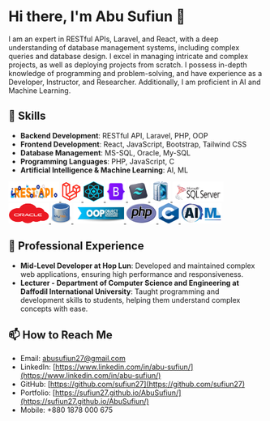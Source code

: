 # Hi there, I'm Abu Sufiun 👋

I am an expert in RESTful APIs, Laravel, and React, with a deep understanding of database management systems, including complex queries and database design. I excel in managing intricate and complex projects, as well as deploying projects from scratch. I possess in-depth knowledge of programming and problem-solving, and have experience as a Developer, Instructor, and Researcher. Additionally, I am proficient in AI and Machine Learning.

## 🚀 Skills

- **Backend Development**: RESTful API, Laravel, PHP, OOP
- **Frontend Development**: React, JavaScript, Bootstrap, Tailwind CSS
- **Database Management**: MS-SQL, Oracle, My-SQL
- **Programming Languages**: PHP, JavaScript, C
- **Artificial Intelligence & Machine Learning**: AI, ML

<p align="left"> 
<a href="#" target="_blank" rel="noreferrer"> <img src="./logo/restf-api.jpg" alt="amplify" width="100" height="40"/> </a> 
<a href="#" target="_blank" rel="noreferrer"> <img src="./logo/laravel.jpg" alt="android" width="40" height="40"/> </a> 
<a href="#" target="_blank" rel="noreferrer"> <img src="./logo/react.png" alt="android" width="40" height="40"/> </a>
<a href="#" target="_blank" rel="noreferrer"> <img src="./logo/bootstrap.png" alt="android" width="40" height="40"/> </a>
<a href="#" target="_blank" rel="noreferrer"> <img src="./logo/tailwind.png" alt="android" width="40" height="40"/> </a>
<a href="#" target="_blank" rel="noreferrer"> <img src="./logo/db.png" alt="android" width="40" height="40"/> </a>
<a href="#" target="_blank" rel="noreferrer"> <img src="./logo/ms-sql.png" alt="android" width="100" height="40"/> </a>
<a href="#" target="_blank" rel="noreferrer"> <img src="./logo/oracle.png" alt="android" width="80" height="40"/> </a>
<a href="#" target="_blank" rel="noreferrer"> <img src="./logo/my-sql.png" alt="android" width="40" height="40"/> </a>
<a href="#" target="_blank" rel="noreferrer"> <img src="./logo/oop.jpg" alt="android" width="100" height="40"/> </a>
<a href="#" target="_blank" rel="noreferrer"> <img src="./logo/PHP.png" alt="android" width="60" height="40"/> </a>
<a href="#" target="_blank" rel="noreferrer"> <img src="./logo/C.png" alt="android" width="40" height="40"/> </a>
<a href="#" target="_blank" rel="noreferrer"> <img src="./logo/ai.png" alt="android" width="80" height="40"/> </a>
</p>


## 💼 Professional Experience

- **Mid-Level Developer at Hop Lun**: Developed and maintained complex web applications, ensuring high performance and responsiveness.
- **Lecturer - Department of Computer Science and Engineering at Daffodil International University**: Taught programming and development skills to students, helping them understand complex concepts with ease.


## 📫 How to Reach Me

- Email: [abusufiun27@gmail.com](mailto:abusufiun27@gmail.com)
- LinkedIn: [https://www.linkedin.com/in/abu-sufiun/](https://www.linkedin.com/in/abu-sufiun/)
- GitHub: [https://github.com/sufiun27](https://github.com/sufiun27)
- Portfolio: [https://sufiun27.github.io/AbuSufiun/](https://sufiun27.github.io/AbuSufiun/)
- Mobile: +880 1878 000 675

